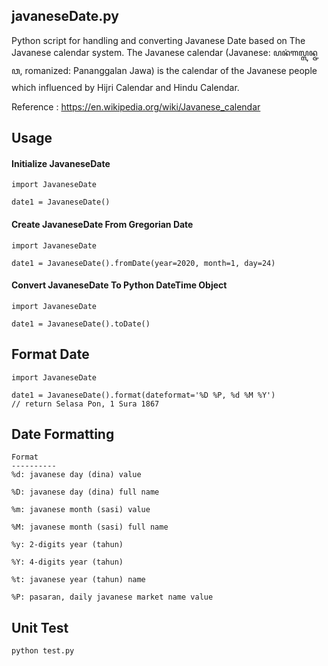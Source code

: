 ## javaneseDate.py

Python script for handling and converting Javanese Date based on The Javanese calendar system.
The Javanese calendar (Javanese: ꦥꦤꦁꦒꦭ꧀ꦭꦤ꧀ꦗꦮ, romanized: Pananggalan Jawa)
is the calendar of the Javanese people which influenced by Hijri Calendar and Hindu Calendar.

Reference : https://en.wikipedia.org/wiki/Javanese_calendar

## Usage

#### Initialize JavaneseDate
```
import JavaneseDate

date1 = JavaneseDate()

```

#### Create JavaneseDate From Gregorian Date
```
import JavaneseDate

date1 = JavaneseDate().fromDate(year=2020, month=1, day=24)

```

#### Convert JavaneseDate To Python DateTime Object
```
import JavaneseDate

date1 = JavaneseDate().toDate()

```

## Format Date
```
import JavaneseDate

date1 = JavaneseDate().format(dateformat='%D %P, %d %M %Y')
// return Selasa Pon, 1 Sura 1867

```

## Date Formatting
```
Format
----------            
%d: javanese day (dina) value

%D: javanese day (dina) full name

%m: javanese month (sasi) value

%M: javanese month (sasi) full name

%y: 2-digits year (tahun) 

%Y: 4-digits year (tahun) 

%t: javanese year (tahun) name      

%P: pasaran, daily javanese market name value
```

## Unit Test

```
python test.py
```
